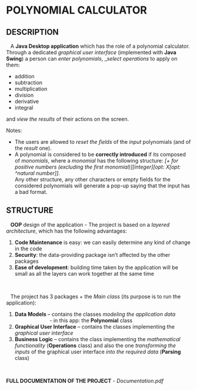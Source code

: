 # POLYNOMIAL CALCULATOR
## DESCRIPTION
$~~$ A **Java Desktop application** which has the role of a polynomial calculator. Through a dedicated _graphical user interface_ (implemented with **Java Swing**) a person can _enter polynomials_, __select operations_ to apply on them: 
* addition
* subtraction
* multiplication
* division
* derivative
* integral 

and _view the results_ of their actions on the screen.

Notes: 
* The users are allowed to _reset the fields_ of the _input_ polynomials (and of the _result_ one).
* A polynomial is considered to be **correctly introduced** if its composed of _monomials_, where a _monomial_ has the following structure: _[+ for positive numbers (excluding the first monomial)][integer][opt: X[opt: ^natural number]]_.\
Any other structure, any other characters or empty fields for the considered polynomials will generate a pop-up saying that the input has a bad format.

## STRUCTURE

$~~$  **OOP** design of the application - The project is based on a _layered architecture_, which has the following advantages:
  1. **Code Maintenance** is easy: we can easily determine any kind of change in the code
  2. **Security**: the data-providing package isn’t affected by the other packages
  3. **Ease of development**: building time taken by the application will be small as all the layers can work together at the same time
     
&nbsp;

$~~$  The project has 3 packages + the _Main class_ (its purpose is to run the application):
  1. **Data Models** – contains the classes _modeling the application data_ \
$~~~~~~~~~~~~~~~~~~~~~~~~$- in this app: the **Polynomial** class
  2. **Graphical User Interface** – contains the classes implementing the _graphical user interface_
  3. **Business Logic** – contains the class implementing the _mathematical functionality_ (**Operations** class) and also the one _transforming the inputs_ of the graphical user interface _into the required data_ (**Parsing** class)

&nbsp;

**FULL DOCUMENTATION OF THE PROJECT** - _Documentation.pdf_

